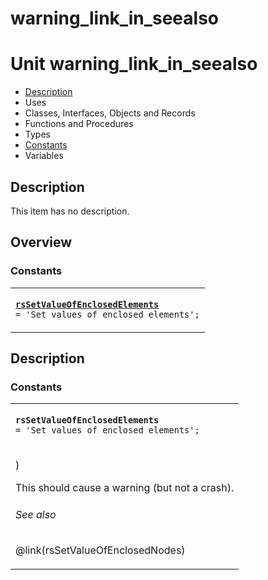 # warning\_link\_in\_seealso


# Unit warning\_link\_in\_seealso

- [Description](#PasDoc-Description)
- Uses
- Classes, Interfaces, Objects and Records
- Functions and Procedures
- Types
- [Constants](#PasDoc-Constants)
- Variables

<span id="PasDoc-Description"/>

## Description
This item has no description.

<span id="PasDoc-Uses"/>

## Overview

### Constants
<span id="PasDoc-Constants"/>


<table>
<tr>

<td>

<code><strong><a href="warning_link_in_seealso.md#rsSetValueOfEnclosedElements">rsSetValueOfEnclosedElements</a></strong> = 'Set values of enclosed elements';</code>
</td>
</tr>
</table>

## Description

### Constants

<table>
<tr>

<td>

<span id="rsSetValueOfEnclosedElements"/><code><strong>rsSetValueOfEnclosedElements</strong> = 'Set values of enclosed elements';</code>
</td>
</tr>
<tr><td colspan="1">

)

This should cause a warning (but not a crash).
###### See also
<dl>
  <dt>

@link(rsSetValueOfEnclosedNodes)
</dt>
  <dd>


</dd>
</dl>


</td></tr>
</table>
